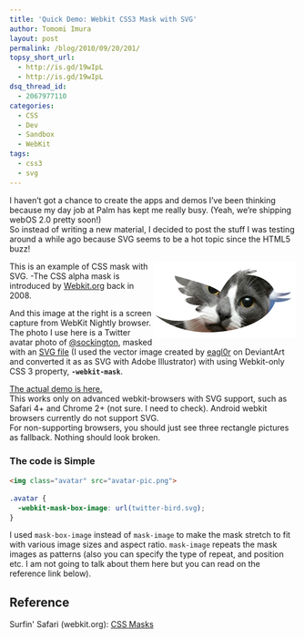 ```yaml
---
title: 'Quick Demo: Webkit CSS3 Mask with SVG'
author: Tomomi Imura
layout: post
permalink: /blog/2010/09/20/201/
topsy_short_url:
  - http://is.gd/19wIpL
  - http://is.gd/19wIpL
dsq_thread_id:
  - 2067977110
categories:
  - CSS
  - Dev
  - Sandbox
  - WebKit
tags:
  - css3
  - svg
---
```

I haven&#8217;t got a chance to create the apps and demos I&#8217;ve been thinking because my day job at Palm has kept me really busy. (Yeah, we&#8217;re shipping webOS 2.0 pretty soon!)  
So instead of writing a new material, I decided to post the stuff I was testing around a while ago because SVG seems to be a hot topic since the HTML5 buzz!

<img src="/assets/images/wp-content/misc/svg-mask.png" align="right" />This is an example of CSS mask with SVG. -The CSS alpha mask is introduced by <a href="http://webkit.org/blog/181/css-masks/" target="_blank">Webkit.org</a> back in 2008.

And this image at the right is a screen capture from WebKit Nightly browser. The photo I use here is a Twitter avatar photo of <a href="http://twitter.com/SOCKINGTON" target="_blank">@sockington</a>, masked with an [SVG file][1] (I used the vector image created by <a href="http://eagl0r.deviantart.com/#/d2yth6g" target="_blank">eagl0r</a> on DeviantArt and converted it as as SVG with Adobe Illustrator) with using Webkit-only CSS 3 property, <code style="font-weight:bold">-webkit-mask</code>. 

<a href="https://dl.dropboxusercontent.com/u/1330446/demo/mask.html" target="_blank">The actual demo is here.</a>  
This works only on advanced webkit-browsers with SVG support, such as Safari 4+ and Chrome 2+ (not sure. I need to check). Android webkit browsers currently do not support SVG.  
For non-supporting browsers, you should just see three rectangle pictures as fallback. Nothing should look broken. 

### The code is Simple

```html
<img class="avatar" src="avatar-pic.png">
```

```css
.avatar {
  -webkit-mask-box-image: url(twitter-bird.svg);
}
```

I used `mask-box-image` instead of `mask-image` to make the mask stretch to fit with various image sizes and aspect ratio. `mask-image` repeats the mask images as patterns (also you can specify the type of repeat, and position etc. I am not going to talk about them here but you can read on the reference link below).  

## Reference

Surfin' Safari (webkit.org): <a href="http://webkit.org/blog/181/css-masks/"  target="_blank"> CSS Masks</a>

 [1]: http://girliemac.com/sandbox/svg/twitter-bird-new.svg